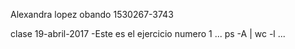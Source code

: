 Alexandra lopez obando 
1530267-3743	

clase 19-abril-2017
-Este es el ejercicio numero 1
...
ps -A | wc -l
...
